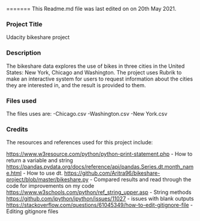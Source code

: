 
=======
This Readme.md file was last edited on on 20th May 2021.

### Project Title
Udacity bikeshare project

### Description
The bikeshare data explores the use of bikes in three cities in the United States: New York, Chicago and Washington.
The project uses Rubrik to make an interactive system for users to request information about the cities they are interested in, and the result is provided to them.  

### Files used
The files uses are: 
-Chicago.csv
-Washington.csv
-New York.csv

### Credits
The resources and references used for this project include:


https://www.w3resource.com/python/python-print-statement.php - How to return a variable and string
https://pandas.pydata.org/docs/reference/api/pandas.Series.dt.month_name.html - How to use dt.
https://github.com/Aritra96/bikeshare-project/blob/master/bikeshare.py - Compared results and read through the code for improvements on my code
https://www.w3schools.com/python/ref_string_upper.asp - String methods
https://github.com/ipython/ipython/issues/11027 - issues with blank outputs
https://stackoverflow.com/questions/61045349/how-to-edit-gitignore-file - Editing gitignore files

